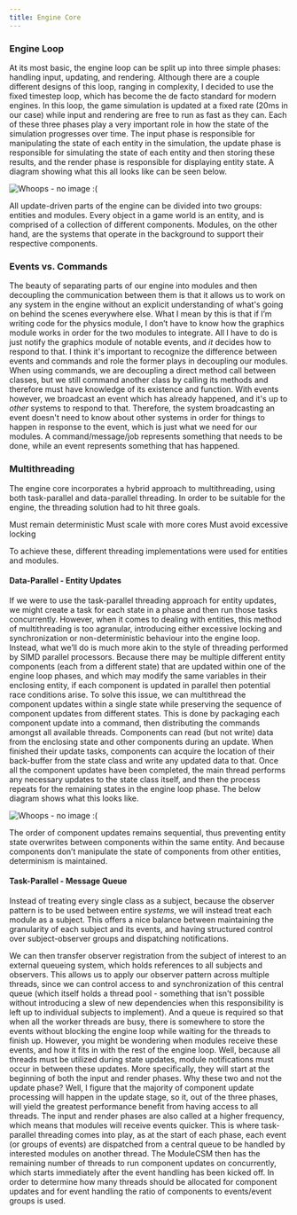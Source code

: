 ```yaml
---
title: Engine Core
---
```


### Engine Loop

At its most basic, the engine loop can be split up into three simple phases: handling input, updating, and rendering. Although there are a couple different designs of this loop, ranging in complexity, I decided to use the fixed timestep loop, which has become the de facto standard for modern engines. In this loop, the game simulation is updated at a fixed rate (20ms in our case) while input and rendering are free to run as fast as they can. Each of these three phases play a very important role in how the state of the simulation progresses over time. The input phase is responsible for manipulating the state of each entity in the simulation, the update phase is responsible for simulating the state of each entity and then storing these results, and the render phase is responsible for displaying entity state. A diagram showing what this all looks like can be seen below.

![Whoops - no image :(](https://openjge.github.io/OpenJGE2D-Website/img/docs/EngineLoop-Overview.jpg "Engine Loop Overview")

All update-driven parts of the engine can be divided into two groups: entities and modules. Every object in a game world is an entity, and is comprised of a collection of different components. Modules, on the other hand, are the systems that operate in the background to support their respective components.


### Events vs. Commands

The beauty of separating parts of our engine into modules and then decoupling the communication between them is that it allows us to work on any system in the engine without an explicit understanding of what's going on behind the scenes everywhere else. What I mean by this is that if I’m writing code for the physics module, I don’t have to know how the graphics module works in order for the two modules to integrate. All I have to do is just notify the graphics module of notable events, and *it* decides how to respond to that. I think it's important to recognize the difference between events and commands and role the former plays in decoupling our modules. When using commands, we are decoupling a direct method call between classes, but we still command another class by calling its methods and therefore must have knowledge of its existence and function. With events however, we broadcast an event which has already happened, and it's up to *other* systems to respond to that. Therefore, the system broadcasting an event doesn't need to know about other systems in order for things to happen in response to the event, which is just what we need for our modules. A command/message/job represents something that needs to be done, while an event represents something that has happened.


### Multithreading

The engine core incorporates a hybrid approach to multithreading, using both task-parallel and data-parallel threading. In order to be suitable for the engine, the threading solution had to hit three goals.

Must remain deterministic
Must scale with more cores
Must avoid excessive locking

To achieve these, different threading implementations were used for entities and modules.


#### Data-Parallel - Entity Updates

If we were to use the task-parallel threading approach for entity updates, we might create a task for each state in a phase and then run those tasks concurrently. However, when it comes to dealing with entities, this method of multithreading is too agranular, introducing either excessive locking and synchronization or non-deterministic behaviour into the engine loop. Instead, what we’ll do is much more akin to the style of threading performed by SIMD parallel processors. Because there may be multiple different entity components (each from a different state) that are updated within one of the engine loop phases, and which may modify the same variables in their enclosing entity, if each component is updated in parallel then potential race conditions arise. To solve this issue, we can multithread the component updates within a single state while preserving the sequence of component updates from different states. This is done by packaging each component update into a command, then distributing the commands amongst all available threads. Components can read (but not write) data from the enclosing state and other components during an update. When finished their update tasks, components can acquire the location of their back-buffer from the state class and write any updated data to that. Once all the component updates have been completed, the main thread performs any necessary updates to the state class itself, and then the process repeats for the remaining states in the engine loop phase. The below diagram shows what this looks like.

![Whoops - no image :(](https://openjge.github.io/OpenJGE2D-Website/img/posts/Threading-Entity.jpg "Entity Threading Solution")

The order of component updates remains sequential, thus preventing entity state overwrites between components within the same entity. And because components don’t manipulate the state of components from other entities, determinism is maintained.


#### Task-Parallel - Message Queue

Instead of treating every single class as a subject, because the observer pattern is to be used between entire *systems*, we will instead treat each module as a subject. This offers a nice balance between maintaining the granularity of each subject and its events, and having structured control over subject-observer groups and dispatching notifications.

We can then transfer observer registration from the subject of interest to an external queueing system, which holds references to all subjects and observers. This allows us to apply our observer pattern across multiple threads, since we can control access to and synchronization of this central queue (which itself holds a thread pool - something that isn't possible without introducing a slew of new dependencies when this responsibility is left up to individual subjects to implement). And a queue is required so that when all the worker threads are busy, there is somewhere to store the events without blocking the engine loop while waiting for the threads to finish up. However, you might be wondering when modules receive these events, and how it fits in with the rest of the engine loop. Well, because all threads must be utilized during state updates, module notifications must occur in between these updates. More specifically, they will start at the beginning of both the input and render phases. Why these two and not the update phase? Well, I figure that the majority of component update processing will happen in the update stage, so it, out of the three phases, will yield the greatest performance benefit from having access to all threads. The input and render phases are also called at a higher frequency, which means that modules will receive events quicker. This is where task-parallel threading comes into play, as at the start of each phase, each event (or groups of events) are dispatched from a central queue to be handled by interested modules on another thread. The ModuleCSM then has the remaining number of threads to run component updates on concurrently, which starts immediately after the event handling has been kicked off. In order to determine how many threads should be allocated for component updates and for event handling the ratio of components to events/event groups is used.
